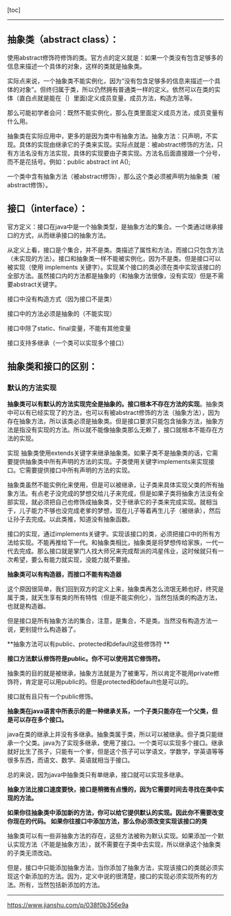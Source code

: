 [toc]

---

## 抽象类（abstract class）：

使用abstract修饰符修饰的类。官方点的定义就是：如果一个类没有包含足够多的信息来描述一个具体的对象，这样的类就是抽象类。

实际点来说，一个抽象类不能实例化，因为“没有包含足够多的信息来描述一个具体的对象”。但终归属于类，所以仍然拥有普通类一样的定义。依然可以在类的实体（直白点就是能在｛｝里面)定义成员变量，成员方法，构造方法等。

那么可能初学者会问：既然不能实例化，那么在类里面定义成员方法，成员变量有什么用。

抽象类在实际应用中，更多的是因为类中有抽象方法。抽象方法：只声明，不实现。具体的实现由继承它的子类来实现。实际点就是：被abstract修饰的方法，只有方法名没有方法实现，具体的实现要由子类实现。方法名后面直接跟一个分号，而不是花括号。例如：public abstract int A();

一个类中含有抽象方法（被abstract修饰），那么这个类必须被声明为抽象类（被abstract修饰）。

## 接口（interface）：

官方定义：接口在java中是一个抽象类型，是抽象方法的集合。一个类通过继承接口的方式，从而继承接口的抽象方法。

从定义上看，接口是个集合，并不是类。类描述了属性和方法，而接口只包含方法（未实现的方法）。接口和抽象类一样不能被实例化，因为不是类。但是接口可以被实现（使用 implements 关键字）。实现某个接口的类必须在类中实现该接口的全部方法。虽然接口内的方法都是抽象的（和抽象方法很像，没有实现）但是不需要abstract关键字。

接口中没有构造方式（因为接口不是类）

接口中的方法必须是抽象的（不能实现）

接口中除了static、final变量，不能有其他变量

接口支持多继承（一个类可以实现多个接口）

## 抽象类和接口的区别：

### 默认的方法实现

**抽象类可以有默认的方法实现完全是抽象的。接口根本不存在方法的实现**。抽象类中可以有已经实现了的方法，也可以有被abstract修饰的方法（抽象方法），因为存在抽象方法，所以该类必须是抽象类。但是接口要求只能包含抽象方法，抽象方法是指没有实现的方法。所以就不能像抽象类那么无赖了，接口就根本不能存在方法的实现。

实现 抽象类使用extends关键字来继承抽象类。如果子类不是抽象类的话，它需要提供抽象类中所有声明的方法的实现。子类使用关键字implements来实现接口。它需要提供接口中所有声明的方法的实现。

抽象类虽然不能实例化来使用，但是可以被继承，让子类来具体实现父类的所有抽象方法。有点老子没完成的梦想交给儿子来完成，但是如果子类将抽象方法没有全部实现，就必须把自己也修饰成抽象类，交于继承它的子类来完成实现。就相当于，儿子能力不够也没完成老爹的梦想，现在儿子等着再生儿子（被继承），然后让孙子去完成。以此类推，知道没有抽象函数。

接口的实现，通过implements关键字。实现该接口的类，必须把接口中的所有方法给实现。不能再推给下一代。和抽象类相比，抽象类是将梦想传给家族，一代一代去完成。那么接口就是掌门人找大师兄来完成帮派的鸿星伟业，这时候就只有一次希望，要么有能力就实现，没能力就不要接。

**抽象类可以有构造器，而接口不能有构造器**

这个原因很简单，我们回到双方的定义上来，抽象类再怎么流氓无赖也好，终究是属于类，就天生享有类的所有特性（但是不能实例化），当然包括类的构造方法，也就是构造器。

但是接口是所有抽象方法的集合，注意，是集合，不是类。当然没有构造方法一说，更别提什么构造器了。

**抽象方法可以有public、protected和default这些修饰符 **

**接口方法默认修饰符是public。你不可以使用其它修饰符。**

抽象类的目的就是被继承，抽象方法就是为了被重写，所以肯定不能用private修饰符，肯定是可以用public的。但是protected和default也是可以的。

接口就有且只有一个public修饰。

**抽象类在java语言中所表示的是一种继承关系，一个子类只能存在一个父类，但是可以存在多个接口。**

java在类的继承上并没有多继承。抽象类属于类，所以可以被继承。但子类只能继承一个父类。java为了实现多继承，使用了接口。一个类可以实现多个接口。继承就好比生了孩子，只能有一个爹，但是这个孩子可以学语文，学数学，学英语等等很多东西，而语文、数学、英语就相当于接口。

总的来说，因为java中抽象类只有单继承，接口就可以实现多继承。

**抽象方法比接口速度要快，接口是稍微有点慢的，因为它需要时间去寻找在类中实现的方法。**

**如果你往抽象类中添加新的方法，你可以给它提供默认的实现。因此你不需要改变你现在的代码。 如果你往接口中添加方法，那么你必须改变实现该接口的类**

抽象类可以有一些非抽象方法的存在，这些方法被称为默认实现。如果添加一个默认实现方法（不能是抽象方法），就不需要在子类中去实现，所以继承这个抽象类的子类无须改动。

但是，接口中只能添加抽象方法，当你添加了抽象方法，实现该接口的类就必须实现这个新添加的方法。因为，定义中说的很清楚，接口的实现必须实现所有的方法。所有，当然包括新添加的方法。

---

https://www.jianshu.com/p/038f0b356e9a